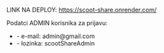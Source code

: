 LINK NA DEPLOY: https://scoot-share.onrender.com/
<div>
  <p>
    Podatci ADMIN korisnika za prijavu:
  </p> 
 <ul>
   <li>
      - e-mail: admin@gmail.com
   </li>
   <li>
      - lozinka: scootShareAdmin
   </li>
 </ul>
</div>

